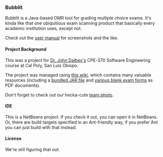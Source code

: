### Bubblit

Bubblit is a Java-based OMR tool for grading multiple choice exams.
It's kinda like that one ubiquitious exam scanning product that basically
every academic institution uses, except not.

Check out the [user manual](http://cytancy.github.io/BubblitUserManual/) for
screenshots and the like.

#### Project Background

This was a project for [Dr. John Dalbey's](http://www.johndalbey.com/) CPE-370
Software Engineering course at Cal Poly, San Luis Obispo.

The project was managed using [this wiki](wiki.csc.calpoly.edu/jdSpr15team1), which
contains many valuable resources (including a [bundled JAR file](https://wiki.csc.calpoly.edu/jdSpr15team1/wiki/DownloadPageV2) and [various blank exam forms](https://wiki.csc.calpoly.edu/jdSpr15team1/wiki/bubblitform)
as PDF documents).

Don't forget to check out our hecka-cute [team photo](https://wiki.csc.calpoly.edu/jdSpr15team1/wiki/TeamPhoto).


#### IDE

This is a NetBeans project. If you check it out, you can open it in NetBeans.
Or, there are build targets specified in an Ant-friendly way, if you prefer Ant
you can just build with that instead.

#### License

We're still figuring that out.
